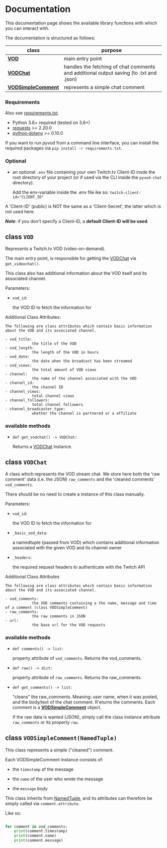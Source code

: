 # Documentation

This documentation page shows the available library functions with which you can interact with.

The documentation is structured as follows:

| class     | purpose   |
   ---      |   ---     |
|  **[VOD](https://github.com/sixP-NaraKa/pyvod-chat/blob/main/docs/pyvod_documentation.md#class-vod)** | main entry point |
| **[VODChat](https://github.com/sixP-NaraKa/pyvod-chat/blob/main/docs/pyvod_documentation.md#class-vodchat)** | handles the fetching of chat comments and additional output saving (to .txt and .json) |
| **[VODSimpleComment](https://github.com/sixP-NaraKa/pyvod-chat/blob/main/docs/pyvod_documentation.md#class-vodsimplecomment)** | represents a simple chat comment |

### Requirements
 Also see [requirements.txt](https://github.com/sixP-NaraKa/pyvod-chat/blob/main/requirements.txt).
 - Python 3.6+ required (tested on 3.6+)
 - [requests](https://github.com/psf/requests) >= 2.20.0
 - [python-dotenv](https://github.com/theskumar/python-dotenv) >= 0.10.0
 
 If you want to run pyvod from a command line interface, you can install the required packages
 via `pip install -r requirements.txt`.
 
### Optional
- an optional `.env` file containing your own Twitch.tv Client-ID insde the root directory of your project
(or if used via the CLI inside the `pyvod-chat` directory).

    Add the env-variable inside the .env file ike so: `twitch-client-id="CLIENT_ID"`

A 'Client-ID' (public) is NOT the same as a 'Client-Secret', the latter which is not used here.

***Note***: if you don't specify a Client-ID, a **default Client-ID will be used**.

## **class `VOD`**

Represents a Twitch.tv VOD (video-on-demand).

The main entry point, is  responsible for getting the [VODChat](https://github.com/sixP-NaraKa/pyvod-chat/blob/main/docs/pyvod_documentation.md#class-vodchat) via `get_videochat()`.

This class also has additional information about the VOD itself and its associated channel.

Parameters:
- `vod_id`: 
    
    the VOD ID to fetch the information for

Additional Class Attributes:

    The following are class attributes which contain basic information about the VOD and its associated channel.

    - vod_title:
                the title of the VOD
    - vod_length:
                the length of the VOD in hours
    - vod_date:
                the date when the broadcast has been streamed
    - vod_views:
                the total amount of VOD views
    - channel:
                the name of the channel associated with the VOD
    - channel_id:
                the channel ID
    - channel_views:
                total channel views
    - channel_followers:
                total channel followers
    - channel_broadcaster_type:
                whether the channel is partnered or a affiliate

### available methods

- `def get_vodchat() -> VODChat:`
    
    Returns a [VODChat](https://github.com/sixP-NaraKa/pyvod-chat/blob/main/docs/pyvod_documentation.md#class-vodchat) instance.


## **class `VODChat`**

A class which represents the VOD stream chat. We store here both the 'raw comment' data (i.e. the JSON)
`raw_comments` and the 'cleaned comments' `vod_comments`.

There should be no need to create a instance of this class manually.

Parameters:
- `vod_id`: 
    
    the VOD ID to fetch the information for
    
- `_basic_vod_data`: 
    
    a namedtuple (passed from VOD) which contains additional information associated
with the given VOD and its channel owner

- `_headers`:
    
    the required request headers to authenticate with the Twitch API
    
    
Additional Class Attributes

    The following are class attributes which contain basic information about the VOD and its associated channel.

    - vod_comments:
                the VOD comments containing a the name, message and time of a comment (class VODSimpleComment)
    - raw_comments:
                the raw comments in JSON
    - url:
                the base url for the VOD requests


### available methods

- `def comments() -> list:`
    
    property attribute of `vod_comments`. Returns the vod_comments.

- `def raw() -> dict:`
    
    property attribute of `raw_comments`. Returns the raw_comments.
    
    
- `def get_comments() -> list:`
    
    "cleans" the raw_comments. Meaning: user name, when it was posted, and the body/text of the chat comment.
    R'eturns the comments. Each comment is a **[VODSimpleComment](https://github.com/sixP-NaraKa/pyvod-chat/blob/main/docs/pyvod_documentation.md#class-vodsimplecomment)** object.

    If the raw data is wanted (JSON),
    simply call the class instance attribute `raw_comments` or its property `raw`.


## **class `VODSimpleComment(NamedTuple)`**

This class represents a simple ("cleaned") comment.

Each VODSimpleComment instance consists of:

- the `timestamp` of the message

- the `name` of the user who wrote the message

- the `message` body

This class inherits from [NamedTuple](https://docs.python.org/3/library/collections.html#collections.namedtuple),
and its attributes can therefore be simply called via `comment.attribute`.

Like so:
```python

for comment in vod_comments:
    print(comment.timestamp)
    print(comment.name)
    print(comment.message)
```
